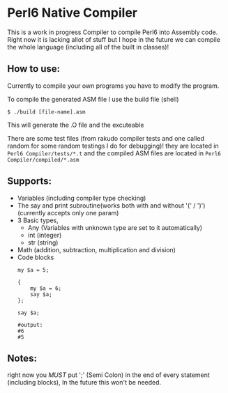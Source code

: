 # Perl6 Native Compiler

This is a work in progress Compiler to compile Perl6 into Assembly code. Right now it is lacking allot of stuff  but I hope in the future we can compile the whole language (including all of the built in classes)!

## How to use:
Currently to compile your own programs you have to modify the program.

To compile the generated ASM file I use the build file (shell)

	$ ./build [file-name].asm 

This will generate the .O file and the excuteable

There are some test files (from rakudo compiler tests and one called random for some random testings I do for debugging)!
they are located in `Perl6 Compiler/tests/*.t` and the compiled ASM files are located in `Perl6 Compiler/compiled/*.asm`

## Supports:
- Variables (including compiler type checking)
- The say and print subroutine(works both with and without '(' / ')') (currently accepts only one param)
- 3 Basic types, 
    * Any (Variables with unknown type are set to it automatically)
    * int (integer)
    * str (string)
- Math (addition, subtraction, multiplication and division)
- Code blocks
	``` perl6
	my $a = 5;
	
	{
		my $a = 6;
		say $a;
	};
	
	say $a;
	
	#output:
	#6
	#5
	```
	
## Notes:
right now you *MUST* put ';' (Semi Colon) in the end of every statement (including blocks), In the future this won't be needed.